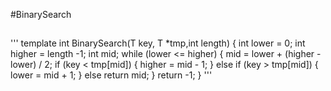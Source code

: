#BinarySearch
## 
'''
template <typename T>
int BinarySearch(T key, T *tmp,int length)
{
	int lower = 0;
	int higher = length -1;
	int mid;
	while (lower <= higher) {
		mid = lower + (higher - lower) / 2;
		if (key < tmp[mid]) {
			higher = mid - 1;
		}
		else if (key > tmp[mid]) {
			lower = mid + 1;
		}
		else
			return mid;
	}
	return -1;
}
'''
